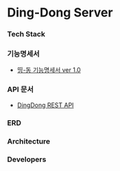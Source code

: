 # Ding-Dong Server
### Tech Stack
### 기능명세서
- [띵-동 기능명세서 ver 1.0](https://github.com/Team-Dingdong/dingdong-server/wiki/%EB%9D%B5-%EB%8F%99-%EA%B8%B0%EB%8A%A5%EB%AA%85%EC%84%B8%EC%84%9C-ver-1.0)
### API 문서
- [DingDong REST API](http://3.38.61.13:8080/docs/api-doc.html)
### ERD
### Architecture
### Developers
